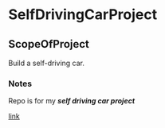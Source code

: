 # SelfDrivingCarProject

## ScopeOfProject

Build a self-driving car.

### Notes

Repo is for my **_self driving car project_**

[link](https://en.wikipedia.org/wiki/Autonomous_car)



